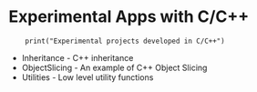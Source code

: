 Experimental Apps with C/C++
==============

```
    print("Experimental projects developed in C/C++")
```

* Inheritance - C++ inheritance
* ObjectSlicing - An example of C++ Object Slicing
* Utilities - Low level utility functions



